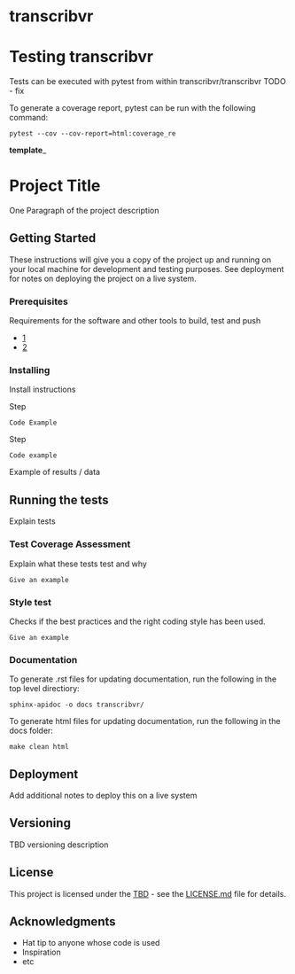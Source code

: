 

# transcribvr



# Testing transcribvr
Tests can be executed with pytest from within transcribvr/transcribvr
   TODO - fix 

To generate a coverage report, pytest can be run with the following command:

    pytest --cov --cov-report=html:coverage_re

______template_______

# Project Title

One Paragraph of the project description

## Getting Started

These instructions will give you a copy of the project up and running on
your local machine for development and testing purposes. See deployment
for notes on deploying the project on a live system.

### Prerequisites

Requirements for the software and other tools to build, test and push 
- [1](https://www.tbd.com)
- [ 2](https://www.tbd.com)

### Installing

Install instructions

Step

    Code Example

Step

    Code example


Example of results / data

## Running the tests

Explain tests

### Test Coverage Assessment

Explain what these tests test and why

    Give an example

### Style test

Checks if the best practices and the right coding style has been used.

    Give an example

### Documentation

To generate .rst files for updating documentation, run the following in the top level directiory:

    sphinx-apidoc -o docs transcribvr/

To generate html files for updating documentation, run the following in the docs folder:

    make clean html

## Deployment

Add additional notes to deploy this on a live system

## Versioning

TBD versioning description

## License

This project is licensed under the [TBD](LICENSE.md) - see the [LICENSE.md](LICENSE.md) file for
details.

## Acknowledgments

  - Hat tip to anyone whose code is used
  - Inspiration
  - etc

